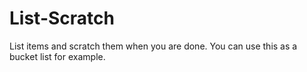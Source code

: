 # List-Scratch
List items and scratch them when you are done. You can use this as a bucket list for example.
